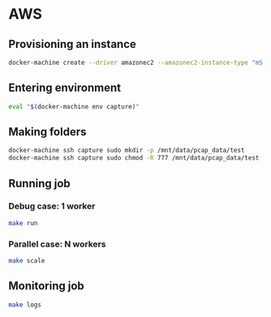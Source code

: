# AWS
## Provisioning an instance
```bash
docker-machine create --driver amazonec2 --amazonec2-instance-type "m5.2xlarge" --amazonec2-root-size "100" capture
```
## Entering environment
```bash
eval "$(docker-machine env capture)"
```
## Making folders
```bash
docker-machine ssh capture sudo mkdir -p /mnt/data/pcap_data/test
docker-machine ssh capture sudo chmod -R 777 /mnt/data/pcap_data/test
```
## Running job
### Debug case: 1 worker
```bash
make run
```
### Parallel case: N workers
```bash
make scale
```
## Monitoring job
```bash
make logs
```
